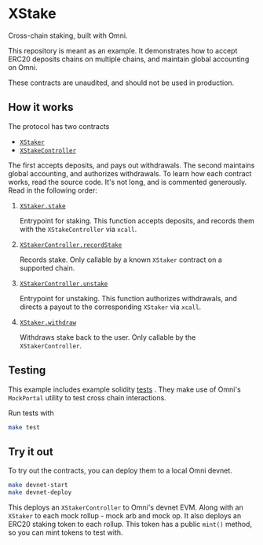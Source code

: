 # XStake

Cross-chain staking, built with Omni.

This repository is meant as an example. It demonstrates how to accept ERC20 deposits
chains on multiple chains, and maintain global accounting on Omni.

These contracts are unaudited, and should not be used in production.

## How it works

The protocol has two contracts

- [`XStaker`](./src/XStaker.sol)
- [`XStakeController`](./src/XStakeController.sol)


The first accepts deposits, and pays out withdrawals. The second maintains global accounting, and authorizes withdrawals. To learn how each contract works, read the source code. It's not long, and is commented generously. Read in the following order:


1. [`XStaker.stake`](./src/XStaker.sol#L60)

    Entrypoint for staking. This function accepts deposits, and records them with the `XStakeController` via `xcall`.


2. [`XStakerController.recordStake`](./src/XStakerController.sol#36)

    Records stake. Only callable by a known `XStaker` contract on a supported chain.

3. [`XStakerController.unstake`](./src/XStakerController.sol#47)

    Entrypoint for unstaking. This function authorizes withdrawals, and directs a payout to the corresponding `XStaker` via `xcall`.

4. [`XStaker.withdraw`](./src/XStaker.sol#L80)

    Withdraws stake back to the user. Only callable by the `XStakerController`.

## Testing

This example includes example solidity [tests](./test) . They make use of Omni's `MockPortal` utility to test cross chain interactions.

Run tests with

```bash
make test
```


## Try it out

To try out the contracts, you can deploy them to a local Omni devnet.

```bash
make devnet-start
make devnet-deploy
```

This deploys an `XStakerController` to Omni's devnet EVM. Along with an
`XStaker` to each mock rollup - mock arb and mock op. It also deploys an ERC20
staking token to each rollup. This token has a public `mint()` method, so you
can mint tokens to test with.
